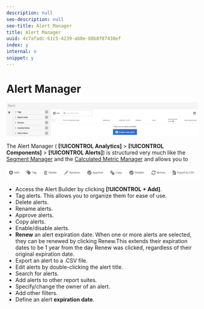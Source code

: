 ```yaml
---
description: null
seo-description: null
seo-title: Alert Manager
title: Alert Manager
uuid: 4c7afadc-61c5-4239-ab8e-88b8f87438ef
index: y
internal: n
snippet: y
---
```


# Alert Manager

 ![](assets/alert-manager.png)

The Alert Manager ( **[!UICONTROL Analytics]** > **[!UICONTROL Components]** > **[!UICONTROL Alerts]**) is structured very much like the [Segment Manager](https://marketing.adobe.com/resources/help/en_US/analytics/segment/seg_manage.html) and the [Calculated Metric Manager](https://marketing.adobe.com/resources/help/en_US/analytics/calcmetrics/cm_manager.html) and allows you to

![](assets/alert-manager-tasks.png)

* Access the Alert Builder by clicking **[!UICONTROL + Add]**. 
* Tag alerts. This allows you to organize them for ease of use. 
* Delete alerts. 
* Rename alerts. 
* Approve alerts. 
* Copy alerts. 
* Enable/disable alerts. 
* **Renew** an alert expiration date. When one or more alerts are selected, they can be renewed by clicking Renew.This extends their expiration dates to be 1 year from the day Renew was clicked, regardless of their original expiration date. 
* Export an alert to a .CSV file. 
* Edit alerts by double-clicking the alert title. 
* Search for alerts. 
* Add alerts to other report suites. 
* Specify/change the owner of an alert. 
* Add other filters. 
* Define an alert **expiration date**.

